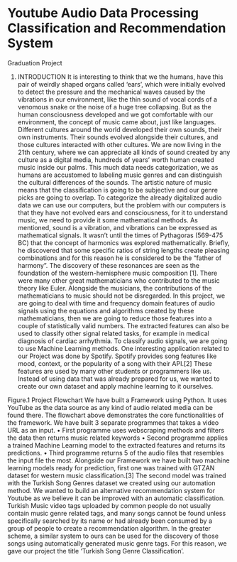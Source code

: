 # Youtube Audio Data Processing Classification and Recommendation System
 Graduation Project
 
 1.	INTRODUCTION
    It is interesting to think that we the humans, have this pair of weirdly shaped organs called ‘ears’, which were initially evolved to detect the pressure and the mechanical waves caused by the vibrations in our environment, like the thin sound of vocal cords of a venomous snake or the noise of a huge tree collapsing. But as the human consciousness developed and we got comfortable with our environment, the concept of music came about, just like languages. Different cultures around the world developed their own sounds, their own instruments. Their sounds evolved alongside their cultures, and those cultures interacted with other cultures.
We are now living in the 21th century, where we can appreciate all kinds of sound created by any culture as a digital media, hundreds of years’ worth human created music inside our palms. This much data needs categorization, we as humans are accustomed to labeling music genres and can distinguish the cultural differences of the sounds. The artistic nature of music means that the classification is going to be subjective and our genre picks are going to overlap. To categorize the already digitalized audio data we can use our computers, but the problem with our computers is that they have not evolved ears and consciousness, for it to understand music, we need to provide it some mathematical methods. 
As mentioned, sound is a vibration, and vibrations can be expressed as mathematical signals. It wasn’t until the times of Pythagoras (569-475 BC) that the concept of harmonics was explored mathematically. Briefly, he discovered that some specific ratios of string lengths create pleasing combinations and for this reason he is considered to be the “father of harmony”. The discovery of these resonances are seen as the foundation of the western-hemisphere music composition [1]. There were many other great mathematicians who contributed to the music theory like Euler. Alongside the musicians, the contributions of the mathematicians to music should not be disregarded.
In this project, we are going to deal with time and frequency domain features of audio signals using the equations and algorithms created by these mathematicians, then we are going to reduce those features into a couple of statistically valid numbers. The extracted features can also be used to classify other signal related tasks, for example in medical diagnosis of cardiac arrhythmia.
To classify audio signals, we are going to use Machine Learning methods. One interesting application related to our Project was done by Spotify. Spotify provides song features like mood, context, or the popularity of a song with their API.[2] These features are used by many other students or programmers like us. Instead of using data that was already prepared for us, we wanted to create our own dataset and apply machine learning to it ourselves. 
 
Figure.1	Project Flowchart
We have built a Framework using Python. It uses YouTube as the data source as any kind of audio related media can be found there. The flowchart above demonstrates the core functionalities of the framework. We have built 3 separate programmes that takes a video URL as an input. 
•	First programme uses webscraping methods and filters the data then returns music related keywords
•	Second programme applies a trained Machine Learning model to the extracted features and returns its predictions.
•	Third programme returns 5 of the audio files that resembles the input file the most. 
Alongside our Framework we have built two machine learning models ready for prediction, first one was trained with GTZAN dataset for western music classification.[3] The second model was trained with the Turkish Song Genres dataset we created using our automation method.
We wanted to build an alternative recommendation system for Youtube as we believe it can be improved with an automatic classification. Turkish Music video tags uploaded by common people do not usually contain music genre related tags, and many songs cannot be found unless specifically searched by its name or had already been consumed by a group of people to create a recommendation algorithm. 
In the greater scheme, a similar system to ours can be used for the discovery of those songs using automatically generated music genre tags. For this reason, we gave our project the title ‘Turkish Song Genre Classification’.


